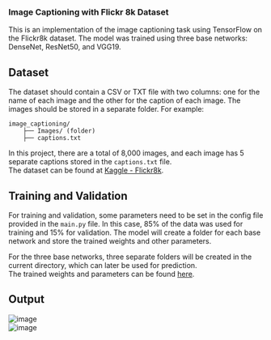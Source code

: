 ### Image Captioning with Flickr 8k Dataset

This is an implementation of the image captioning task using TensorFlow on the Flickr8k dataset. The model was trained using three base networks: DenseNet, ResNet50, and VGG19.

## Dataset

The dataset should contain a CSV or TXT file with two columns: one for the name of each image and the other for the caption of each image. The images should be stored in a separate folder. For example:

```
image_captioning/
    ├── Images/ (folder)
    ├── captions.txt
```

In this project, there are a total of 8,000 images, and each image has 5 separate captions stored in the `captions.txt` file.  
The dataset can be found at [Kaggle - Flickr8k](https://www.kaggle.com/datasets/adityajn105/flickr8k).

## Training and Validation

For training and validation, some parameters need to be set in the config file provided in the `main.py` file. In this case, 85% of the data was used for training and 15% for validation. The model will create a folder for each base network and store the trained weights and other parameters.

For the three base networks, three separate folders will be created in the current directory, which can later be used for prediction.  
The trained weights and parameters can be found [here](https://drive.google.com/drive/u/4/folders/1v_PGIYP4oGpotGKMpfsjNdX2XY3Lgg-y).

## Output
![image](https://github.com/user-attachments/assets/9061a89e-6d75-4db5-909d-8aba83d6303a)   
![image](https://github.com/user-attachments/assets/a53a5466-04bf-45fd-b926-c855a8b7997e)





    
